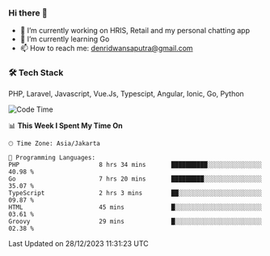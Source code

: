 ### Hi there 👋

- 🔭 I’m currently working on HRIS, Retail and my personal chatting app
- 🌱 I’m currently learning Go
- 📫 How to reach me: denridwansaputra@gmail.com


### 🛠 Tech Stack
PHP, Laravel, Javascript, Vue.Js, Typescipt, Angular, Ionic, Go, Python


<!--START_SECTION:waka-->
![Code Time](http://img.shields.io/badge/Code%20Time-4%2C039%20hrs%2036%20mins-blue)

📊 **This Week I Spent My Time On** 

```text
🕑︎ Time Zone: Asia/Jakarta

💬 Programming Languages: 
PHP                      8 hrs 34 mins       ██████████░░░░░░░░░░░░░░░   40.98 % 
Go                       7 hrs 20 mins       █████████░░░░░░░░░░░░░░░░   35.07 % 
TypeScript               2 hrs 3 mins        ██░░░░░░░░░░░░░░░░░░░░░░░   09.87 % 
HTML                     45 mins             █░░░░░░░░░░░░░░░░░░░░░░░░   03.61 % 
Groovy                   29 mins             █░░░░░░░░░░░░░░░░░░░░░░░░   02.38 % 
```


 Last Updated on 28/12/2023 11:31:23 UTC
<!--END_SECTION:waka-->
